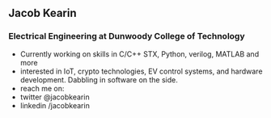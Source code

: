 ## Jacob Kearin
### Electrical Engineering at Dunwoody College of Technology
- Currently working on skills in C/C++ STX, Python, verilog, MATLAB and more
- interested in IoT, crypto technologies, EV control systems, and hardware development. Dabbling in software on the side.
- reach me on:
- twitter @jacobkearin
- linkedin /jacobkearin

<!---
jacobkearin/jacobkearin is a ✨ special ✨ repository because its `README.md` (this file) appears on your GitHub profile.
You can click the Preview link to take a look at your changes.
--->
